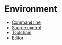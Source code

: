 # Environment

- [Command line](command_line)
- [Source control](source_control)
- [Toolchain](toolchain)
- [Editor](editor)
